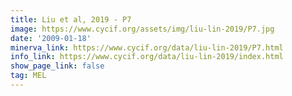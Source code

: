 ```yaml
---
title: Liu et al, 2019 - P7
image: https://www.cycif.org/assets/img/liu-lin-2019/P7.jpg
date: '2009-01-18'
minerva_link: https://www.cycif.org/data/liu-lin-2019/P7.html
info_link: https://www.cycif.org/data/liu-lin-2019/index.html
show_page_link: false
tag: MEL
---
```

